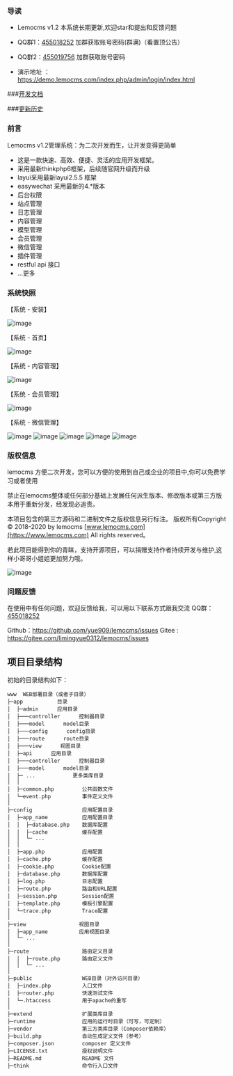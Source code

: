### 导读
+ Lemocms v1.2 本系统长期更新,欢迎star和提出和反馈问题 
+ QQ群1：[455018252](https://jq.qq.com/?_wv=1027&k=5RWLxx7) 加群获取账号密码(群满)（看置顶公告）
+ QQ群2：[455019756](https://jq.qq.com/?_wv=1027&k=52oRd8O)  加群获取账号密码

+ 演示地址 ： https://demo.lemocms.com/index.php/admin/login/index.html
 


###[开发文档](docs/developer.md)

###[更新历史](docs/start-log.md) 


### 前言
Lemocms v1.2管理系统：为二次开发而生，让开发变得更简单
 + 这是一款快速、高效、便捷、灵活的应用开发框架。
 + 采用最新thinkphp6框架，后续随官网升级而升级
 + layui采用最新layui2.5.5 框架
 + easywechat 采用最新的4.*版本
 + 后台权限
 + 站点管理
 + 日志管理
 + 内容管理
 + 模型管理
 + 会员管理
 + 微信管理
 + 插件管理
 + restful api 接口
 + ...更多



### 系统快照
【系统 - 安装】

![image](docs/images/install.jpg)

【系统 - 首页】

![image](docs/images/index.png)

【系统 - 内容管理】

![image](docs/images/content.png)

【系统 - 会员管理】

![image](docs/images/user.png)


【系统 - 微信管理】

![image](docs/images/wechat1.png)
![image](docs/images/wechat2.png)
![image](docs/images/wechat3.png)
![image](docs/images/wechat4.png)
![image](docs/images/wechat5.png)



### 版权信息

lemocms 方便二次开发，您可以方便的使用到自己或企业的项目中,你可以免费学习或者使用

禁止在lemocms整体或任何部分基础上发展任何派生版本、修改版本或第三方版本用于重新分发，经发现必追责。


本项目包含的第三方源码和二进制文件之版权信息另行标注。
版权所有Copyright © 2018-2020 by lemocms [www.lemocms.com](https://www.lemocms.com) All rights reserved。


若此项目能得到你的青睐，支持开源项目，可以捐赠支持作者持续开发与维护,这样小哥哥小姐姐更加努力哦。

![image](docs/images/pay.png)


### 问题反馈
在使用中有任何问题，欢迎反馈给我，可以用以下联系方式跟我交流
QQ群：[455018252](https://jq.qq.com/?_wv=1027&k=5RWLxx7)

Github：https://github.com/yue909/lemocms/issues
Gitee : https://gitee.com/limingyue0312/lemocms/issues


## 项目目录结构

初始的目录结构如下：

~~~
www  WEB部署目录（或者子目录）
├─app           目录
│  ├─admin      应用目录
│  ├───controller      控制器目录
│  ├───model      model目录
│  ├───config      config目录
│  ├───route      route目录
│  ├───view      视图目录
│  ├─api      应用目录
│  ├───controller      控制器目录
│  ├───model      model目录
│  ├─ ...            更多类库目录
│  │
│  ├─common.php         公共函数文件
│  └─event.php          事件定义文件
│
├─config                应用配置目录
│  ├─app_name           应用配置目录
│  │  ├─database.php    数据库配置
│  │  ├─cache           缓存配置
│  │  └─ ...            
│  │
│  ├─app.php            应用配置
│  ├─cache.php          缓存配置
│  ├─cookie.php         Cookie配置
│  ├─database.php       数据库配置
│  ├─log.php            日志配置
│  ├─route.php          路由和URL配置
│  ├─session.php        Session配置
│  ├─template.php       模板引擎配置
│  └─trace.php          Trace配置
│
├─view                 视图目录
│  ├─app_name          应用视图目录
│  └─ ...   
│
├─route                 路由定义目录
│  │  ├─route.php       路由定义文件
│  │  └─ ...   
│
├─public                WEB目录（对外访问目录）
│  ├─index.php          入口文件
│  ├─router.php         快速测试文件
│  └─.htaccess          用于apache的重写
│
├─extend                扩展类库目录
├─runtime               应用的运行时目录（可写，可定制）
├─vendor                第三方类库目录（Composer依赖库）
├─build.php             自动生成定义文件（参考）
├─composer.json         composer 定义文件
├─LICENSE.txt           授权说明文件
├─README.md             README 文件
├─think                 命令行入口文件




